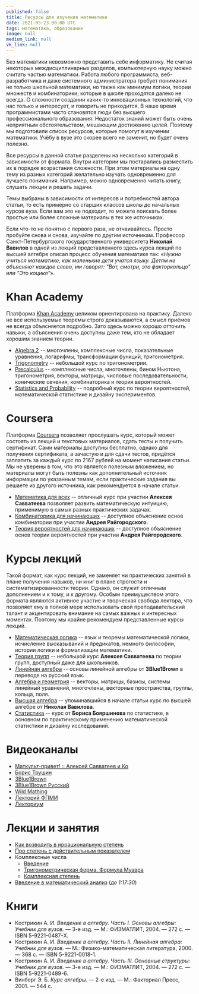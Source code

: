 ```yaml
---
published: false
title: Ресурсы для изучения математики
date: 2021-05-23 00:00 UTC
tags: математика, образование
image: null
medium_link: null
vk_link: null
---
```


Без математики невозможно представить себе информатику. Не считая некоторых
междисциплинарных разделов, компьютерную науку можно считать частью математики.
Работа любого программиста, веб-разработчика и даже системного администратора
требует понимания не только школьной математики, но также как минимум логики,
теории множеств и комбинаторики, которые в школе проходятся далеко не всегда.
О сложности создании каких-то инновационных технологий, что нас только и
интересует, и говорить не приходится. В наше время программистами часто
становятся люди без высшего профессионального образования. Недостаток знаний
может быть очень неприятным обстоятельством, мешающим достижению целей. Поэтому
мы подготовили список ресурсов, которые помогут в изучении математики. Учёбу в
вузе это скорее всего не заменит, но будет очень полезно.

Все ресурсы в данной статье разделены на несколько категорий в зависимости от
формата. Внутри категории мы постарались разместить их в порядке возрастания
сложности. При этом материалы на одну тему из разных категорий желательно
изучать одновременно для лучшего понимания. Например, можно одновременно читать
книгу, слушать лекции и решать задачи.

Темы выбраны в зависимости от интересов и потребностей автора статьи, то есть
примерно со старших классов школы до начальных курсов вуза. Если вам это не
подходит, то можете поискать более простые или более сложные материалы в тех же
источниках.

Если что-то не понятно с первого раза, не отчаивайтесь. Просто пробуйте снова и
снова, изучайте по другим источникам. Профессор Санкт-Петербургского
государственного университета **Николай Вавилов** в одной из лекций
представленного здесь курса лекций по высшей алгебре описал процесс обучения
математике так: «*Нужно учиться математике, как маленькие дети учатся языку.
Детям не объясняют каждое слово, им говорят: "Вот, смотри, это факторкольцо" или
"Это коцикл"*».

Khan Academy
============

Платформа [Khan Academy](https://khanacademy.org) целиком ориентирована на
практику. Далеко не все используемые теоремы строго доказываются, а смысл
приёмов не всегда объясняется подробно. Зато здесь можно хорошо отточить навыки,
а объяснения очень доступны даже тем, кто не обладает хорошим знанием теории.

* [Algebra 2](https://khanacademy.org/math/algebra2) -- многочлены, комплексные
  числа, показательные уравнения, логарифмы, трансформации функций,
  тригонометрия.
* [Trigonometry](https://khanacademy.org/math/trigonometry) -- небольшой курс по
  тригонометрии.
* [Precalculus](https://khanacademy.org/math/precalculus) -- комплексные числа,
  многочлены, бином Ньютона, тригонометрия, векторы, матрицы, числовые
  последовательности, конические сечения, комбинаторика и теория вероятностей.
* [Statistics and Probability](https://khanacademy.org/math/statistics-probability)
  -- подробный курс по теории вероятностей, математической статистике и дизайну
  экспериментов.

Coursera
========

Платформа [Coursera](https://coursera.org) позволяет прослушать курс, который
может состоять из лекций и текстовых материалов, сдать тесты и получить
сертификат. Сами материалы доступны бесплатно, однако для получения сертификата,
а зачастую и для сдачи тестов, придётся заплатить за каждый курс по 2167 рублей
на момент написания статьи. Мы не уверены в том, что это является полезным
вложением, но материалы могут быть полезны как дополнительный источник
информации по указанным темам, если практические задания вы решаете из другого
источника, как рекомендуется в начале статьи.

* [Математика для всех](https://coursera.org/learn/matematika-dlya-vseh) --
  отличный курс при участии **Алексея Савватеева** позволяет развить
  математическую интуицию, применимую в самых разных практических задачах.
* [Комбинаторика для начинающих](https://coursera.org/learn/kombinatorika-dlya-nachinayushchikh)
  -- доступное объяснение основ комбинатории при участии **Андрея
  Райгородского**.
* [Теория вероятностей для начинающих](https://coursera.org/learn/probability-theory-basics)
  -- доступное объяснение основ теории вероятностей при участии **Андрея
  Райгородского**.

Курсы лекций
============

Такой формат, как курс лекций, не заменяет ни практических занятий в плане
получения навыков, ни книг в плане строгости и систематизированности теории.
Однако, он служит отличным дополнением и к тому, и к другому. Особым
преимуществом этого формата являются активное участие и творческая свобода
лектора, что позволяет ему в полной мере использовать свой преподавательский
талант и акцентировать внимание на самых важных и интересных моментах. Поэтому
мы крайне рекомендуем представленные курсы лекций.

* [Математическая логика](https://youtube.com/playlist?list=PL4_hYwCyhAvZjAmC7XFESNgWbG6wMteVm)
  -- язык и теоремы математической логики, исчисление высказываний и предикатов,
  немного философии, истории логики и формализации математики.
* [Теория групп](https://youtube.com/playlist?list=PLgP3zuGMvbyp1fZ0uLMMkbUeTFgI6qLZ1)
  -- небольшой курс **Алексея Савватеева** по теории групп, доступный даже для
  школьников.
* [Линейная алгебра](https://youtube.com/playlist?list=PLVjLpKXnAGLXPaS7FRBjd5yZeXwJxZil2)
  -- основы линейной алгебры от **3Blue1Brown** в переводе на русский язык.
* [Алгебра и геометрия](https://youtube.com/playlist?list=PL4_hYwCyhAvbl0Q8dZRLJBdzc6j9S_p70)
  -- векторы, матрицы, базисы, системы линейный уравнений, многочлены, векторные
  пространства, группы, кольца, поля.
* [Высшая алгебра](https://youtube.com/playlist?list=PL-_cKNuVAYAWNayB696aQFTPcP6HiIC1c)
  -- упоминавшийся в начале статьи курс по высшей алгебре от **Николая
  Вавилова**.
* [Статистика](https://youtube.com/playlist?list=PLDrmKwRSNx7K3oySk9znyI4kolE8wQElL)
  -- курс от **Бориса Бояршинова** по статистике, в основном по практическому
  применению математической статистики и дизайну исследований.

Видеоканалы
===========

* [Маткульт-привет! :: Алексей Савватеев и Ко](https://youtube.com/c/%D0%9C%D0%B0%D1%82%D0%BA%D1%83%D0%BB%D1%8C%D1%82%D0%BF%D1%80%D0%B8%D0%B2%D0%B5%D1%82)
* [Борис Трушин](https://youtube.com/user/trushinbv)
* [3Blue1Brown](https://youtube.com/channel/UCYO_jab_esuFRV4b17AJtAw)
* [3Blue1Brown Русский](https://youtube.com/channel/UC6hAYNOWMmuqOBvFOuAFKwA)
* [Wild Mathing](https://youtube.com/c/WildMathing)
* [Лекторий ФПМИ](https://youtube.com/c/%D0%9B%D0%B5%D0%BA%D1%82%D0%BE%D1%80%D0%B8%D0%B9%D0%A4%D0%9F%D0%9C%D0%98)
* [Лекториум](https://youtube.com/user/OpenLektorium)

Лекции и занятия
================

* [Как возводить в иррациональную степень](https://youtu.be/9oBMwGcNjUs)
* [Про степень с действительным показателем](https://youtu.be/h7hIt2ekYqA)
* Комплексные числа
  * [Введение](https://youtu.be/4N1qybcVb1s)
  * [Тригонометрическая форма. Формула Муавра](https://youtu.be/GGaZ5IJEjXw)
  * [Комплексная степень](https://youtu.be/5gq4P63m9CA)
* [Введение в математический анализ](https://youtu.be/IlJyOGIboh8) (*до 1:17:30*)

Книги
=====

* Кострикин А. И. *Введение в алгебру. Часть I. Основы алгебры: Учебник для вузов.*       — 3-е изд. — М.: ФИЗМАТЛИТ,                        2004. — 272 с. — ISBN 5-9221-0487-Х.
* Кострикин А. И. *Введение в алгебру. Часть II. Линейная алгебра: Учебник для вузов.*               — М.: Физико-математическая литература, 2000. — 368 с. — ISBN 5-9221-0018-1.
* Кострикин А. И. *Введение в алгебру. Часть III. Основные структуры: Учебник для вузов.* — 3-е изд. — М.: ФИЗМАТЛИТ,                        2004. — 272 с. — ISBN 5-9221-0489-6.
* Винберг   Э. Б. *Курс алгебры.*                                                         — 2-е изд. — М.: Факториал Пресс,                  2001. — 544 с.
